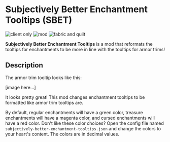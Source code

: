 # Subjectively Better Enchantment Tooltips (SBET)

![client only](https://img.shields.io/badge/environment-client%20only-1aa8ec)
![mod](https://img.shields.io/badge/project%20type-mod-224b1b)
![fabric and quilt](https://img.shields.io/badge/modloader-fabric%20&%20quilt-a8648b)

**Subjectively Better Enchantment Tooltips** is a mod that reformats the tooltips for enchantments to be more in line with the tooltips for armor trims!

## Description

The armor trim tooltip looks like this:

[image here...]

It looks pretty great! This mod changes enchantment tooltips to be formatted like armor trim tooltips are.

By default, regular enchantments will have a green color, treasure enchantments will have a magenta color, and cursed enchantments will have a red color. Don't like these color choices? Open the config file named `subjectively-better-enchantment-tooltips.json` and change the colors to your heart's content. The colors are in decimal values.